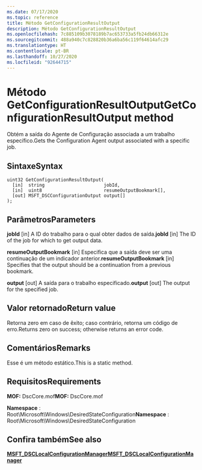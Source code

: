 ```yaml
---
ms.date: 07/17/2020
ms.topic: reference
title: Método GetConfigurationResultOutput
description: Método GetConfigurationResultOutput
ms.openlocfilehash: 7c885109b3078189b7ac653733a5fb24db66312e
ms.sourcegitcommit: 488a940c7c828820b36a6ba56c119f64614afc29
ms.translationtype: HT
ms.contentlocale: pt-BR
ms.lasthandoff: 10/27/2020
ms.locfileid: "92644715"
---
```

# <a name="getconfigurationresultoutput-method"></a><span data-ttu-id="11368-103">Método GetConfigurationResultOutput</span><span class="sxs-lookup"><span data-stu-id="11368-103">GetConfigurationResultOutput method</span></span>

<span data-ttu-id="11368-104">Obtém a saída do Agente de Configuração associada a um trabalho específico.</span><span class="sxs-lookup"><span data-stu-id="11368-104">Gets the Configuration Agent output associated with a specific job.</span></span>

## <a name="syntax"></a><span data-ttu-id="11368-105">Sintaxe</span><span class="sxs-lookup"><span data-stu-id="11368-105">Syntax</span></span>

```mof
uint32 GetConfigurationResultOutput(
  [in]  string                      jobId,
  [in]  uint8                       resumeOutputBookmark[],
  [out] MSFT_DSCConfigurationOutput output[]
);
```

## <a name="parameters"></a><span data-ttu-id="11368-106">Parâmetros</span><span class="sxs-lookup"><span data-stu-id="11368-106">Parameters</span></span>

<span data-ttu-id="11368-107">**jobId** \[in\] A ID do trabalho para o qual obter dados de saída.</span><span class="sxs-lookup"><span data-stu-id="11368-107">**jobId** \[in\] The ID of the job for which to get output data.</span></span>

<span data-ttu-id="11368-108">**resumeOutputBookmark** \[in\] Especifica que a saída deve ser uma continuação de um indicador anterior.</span><span class="sxs-lookup"><span data-stu-id="11368-108">**resumeOutputBookmark** \[in\] Specifies that the output should be a continuation from a previous bookmark.</span></span>

<span data-ttu-id="11368-109">**output** \[out\] A saída para o trabalho especificado.</span><span class="sxs-lookup"><span data-stu-id="11368-109">**output** \[out\] The output for the specified job.</span></span>

## <a name="return-value"></a><span data-ttu-id="11368-110">Valor retornado</span><span class="sxs-lookup"><span data-stu-id="11368-110">Return value</span></span>

<span data-ttu-id="11368-111">Retorna zero em caso de êxito; caso contrário, retorna um código de erro.</span><span class="sxs-lookup"><span data-stu-id="11368-111">Returns zero on success; otherwise returns an error code.</span></span>

## <a name="remarks"></a><span data-ttu-id="11368-112">Comentários</span><span class="sxs-lookup"><span data-stu-id="11368-112">Remarks</span></span>

<span data-ttu-id="11368-113">Esse é um método estático.</span><span class="sxs-lookup"><span data-stu-id="11368-113">This is a static method.</span></span>

## <a name="requirements"></a><span data-ttu-id="11368-114">Requisitos</span><span class="sxs-lookup"><span data-stu-id="11368-114">Requirements</span></span>

<span data-ttu-id="11368-115">**MOF:** DscCore.mof</span><span class="sxs-lookup"><span data-stu-id="11368-115">**MOF:** DscCore.mof</span></span>

<span data-ttu-id="11368-116">**Namespace** : Root\Microsoft\Windows\DesiredStateConfiguration</span><span class="sxs-lookup"><span data-stu-id="11368-116">**Namespace** : Root\Microsoft\Windows\DesiredStateConfiguration</span></span>

## <a name="see-also"></a><span data-ttu-id="11368-117">Confira também</span><span class="sxs-lookup"><span data-stu-id="11368-117">See also</span></span>

[<span data-ttu-id="11368-118">**MSFT_DSCLocalConfigurationManager**</span><span class="sxs-lookup"><span data-stu-id="11368-118">**MSFT_DSCLocalConfigurationManager**</span></span>](msft-dsclocalconfigurationmanager.md)
